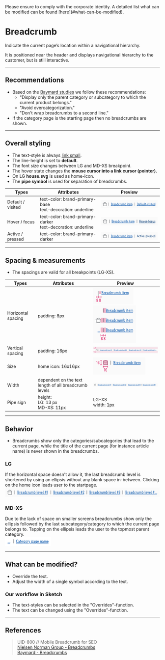 <AlertInfo alertHeadline="Modifiable">
Please ensure to comply with the corporate identity. A detailed list what can be modified can be found [here](#what-can-be-modified).
</AlertInfo>

# Breadcrumb

Indicate the current page’s location within a navigational hierarchy.

It is positioned near the header and displays navigational hierarchy to the customer, but is still interactive.

---

## Recommendations

- Based on the [Baymard studies](#references) we follow these recommendations:
  - "Display only the parent category or subcategory to which the current product belongs."
  - "Avoid overcategorization."
  - "Don't wrap breadcrumbs to a second line."
- If the category page is the starting page then no breadcrumbs are shown.

---

## Overall styling

- The text-style is always [link small](../../General/Link/Link.md#text-styles-small).
- The line-height is set to **default**.
- The font size changes between LG and MD-XS breakpoint.
- The hover state changes the **mouse cursor into a link cursor (pointer).**
- On LG  **house.svg** is used as home-icon.
- The **pipe symbol** is used for separation of breadcrumbs.

| Types | Attributes | Preview |
|---|---|---|
| Default / visited |  text-color: brand-primary-base<br>text-decoration: underline | ![Breadcrumb default-visited](assets/default-visited@1x.png) |
| Hover / focus |  text-color: brand-primary-darker<br>text-decoration: underline | ![Breadcrumb hover-focus](assets/hover-focus@1x.png) |
| Active / pressed |  text-color: brand-primary-darker | ![Breadcrumb active-pressed](assets/active-pressed@1x.png) |

---

## Spacing & measurements

- The spacings are valid for all breakpoints (LG-XS).

| Types | Attributes | Preview |
|---|---|---|
| Horizontal spacing | padding: 8px | ![Breadcrumb: horizontal-spacing](assets/measurements/horizontal-spacing@1x.png)<br>![Breadcrumb: seperator-size](assets/measurements/size/seperator@1x.png) |
| Vertical spacing | padding: 16px | ![Breadcrumb: vertical-spacing](assets/measurements/vertical-spacing@1x.png) |
| Size | home icon: 16x16px | ![Breadcrumb: icon-size](assets/measurements/size/icon@1x.png)|
| Width | dependent on the text length of all breadcrumb levels | ![Breadcrumb: complete](assets/measurements/complete@1x.png) |
| Pipe sign | height:<br>LG: 13 px <br> MD-XS: 11px | LG-XS<br>width: 1px |
---

## Behavior

- Breadcrumbs show only the categories/subcategories that lead to the current page, while the title of the current page (for instance article name) is never shown in the breadcrumbs.

### LG

If the horizontal space doesn't allow it, the last breadcrumb level is shortened by using an ellipsis without any blank space in-between. Clicking on the home icon leads user to the startpage. <br> ![Breadcrumb: behaviour ellipsis](assets/behaviour-ellipsis@1x.png)

### MD-XS

Due to the lack of space on smaller screens breadcrumbs show only the ellipsis followed by the last subcategory/category to which the current page belongs to. Tapping on the ellipsis leads the user to the topmost parent category. <br> ![Breadcrumb: behaviour](assets/behaviour@1x.png)

---

## What can be modified?

- Override the text.
- Adjust the width of a single symbol according to the text.

### Our workflow in Sketch

- The text-styles can be selected in the "Overrides"-function.
- The text can be changed using the "Overrides"-function.

---

## References

> UID-800 // Mobile Breadcrumb for SEO<br>
[Nielsen Norman Group - Breadcrumbs](https://www.nngroup.com/articles/breadcrumbs/)<br>
[Baymard - Breadcrumbs](https://baymard.com/blog/implementing-mobile-hierarchy-breadcrumbs)
